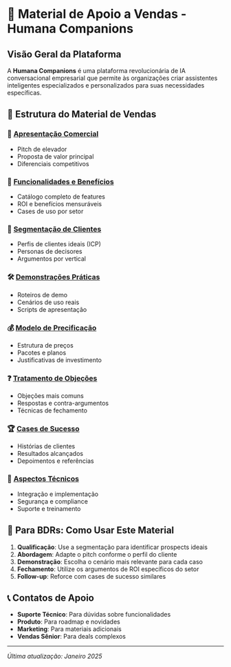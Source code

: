 # 🎯 Material de Apoio a Vendas - Humana Companions

## Visão Geral da Plataforma

A **Humana Companions** é uma plataforma revolucionária de IA conversacional empresarial que permite às organizações criar assistentes inteligentes especializados e personalizados para suas necessidades específicas.

## 📁 Estrutura do Material de Vendas

### 🎪 [Apresentação Comercial](./apresentacao-comercial.md)
- Pitch de elevador
- Proposta de valor principal
- Diferenciais competitivos

### 💼 [Funcionalidades e Benefícios](./funcionalidades-beneficios.md)
- Catálogo completo de features
- ROI e benefícios mensuráveis
- Cases de uso por setor

### 🎯 [Segmentação de Clientes](./segmentacao-clientes.md)
- Perfis de clientes ideais (ICP)
- Personas de decisores
- Argumentos por vertical

### 🛠️ [Demonstrações Práticas](./demonstracoes.md)
- Roteiros de demo
- Cenários de uso reais
- Scripts de apresentação

### 💰 [Modelo de Precificação](./precificacao.md)
- Estrutura de preços
- Pacotes e planos
- Justificativas de investimento

### ❓ [Tratamento de Objeções](./tratamento-objecoes.md)
- Objeções mais comuns
- Respostas e contra-argumentos
- Técnicas de fechamento

### 🏆 [Cases de Sucesso](./cases-sucesso.md)
- Histórias de clientes
- Resultados alcançados
- Depoimentos e referências

### 🔧 [Aspectos Técnicos](./aspectos-tecnicos.md)
- Integração e implementação
- Segurança e compliance
- Suporte e treinamento

## 🎯 Para BDRs: Como Usar Este Material

1. **Qualificação**: Use a segmentação para identificar prospects ideais
2. **Abordagem**: Adapte o pitch conforme o perfil do cliente
3. **Demonstração**: Escolha o cenário mais relevante para cada caso
4. **Fechamento**: Utilize os argumentos de ROI específicos do setor
5. **Follow-up**: Reforce com cases de sucesso similares

## 📞 Contatos de Apoio

- **Suporte Técnico**: Para dúvidas sobre funcionalidades
- **Produto**: Para roadmap e novidades
- **Marketing**: Para materiais adicionais
- **Vendas Sênior**: Para deals complexos

---

*Última atualização: Janeiro 2025* 